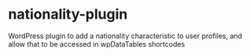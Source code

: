 # nationality-plugin
WordPress plugin to add a nationality characteristic to user profiles, and allow that to be accessed in wpDataTables shortcodes
